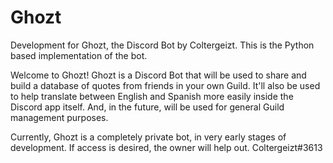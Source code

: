 # Ghozt
Development for Ghozt, the Discord Bot by Coltergeizt.
This is the Python based implementation of the bot. 

Welcome to Ghozt! 
Ghozt is a Discord Bot that will be used to share and build a database of quotes from friends in your own Guild. 
It'll also be used to help translate between English and Spanish more easily inside the Discord app itself. 
And, in the future, will be used for general Guild management purposes. 

Currently, Ghozt is a completely private bot, in very early stages of development.
If access is desired, the owner will help out. 
Coltergeizt#3613
